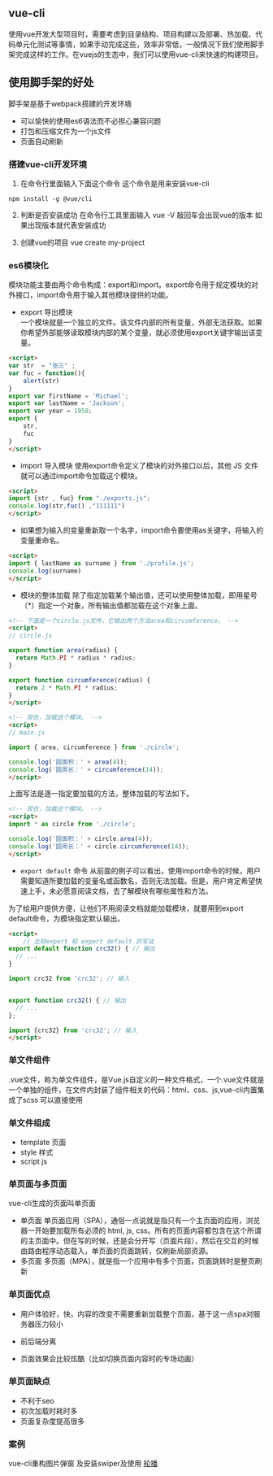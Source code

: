 ## vue-cli
使用vue开发大型项目时，需要考虑到目录结构、项目构建以及部署、热加载、代码单元化测试等事情，如果手动完成这些，效率非常低，一般情况下我们使用脚手架完成这样的工作。在vuejs的生态中，我们可以使用vue-cli来快速的构建项目。
## 使用脚手架的好处
脚手架是基于webpack搭建的开发环境
+ 可以愉快的使用es6语法而不必担心兼容问题
+ 打包和压缩文件为一个js文件 
+ 页面自动刷新 

### 搭建vue-cli开发环境
1. 在命令行里面输入下面这个命令 这个命令是用来安装vue-cli
```
npm install -g @vue/cli
```
2. 判断是否安装成功 在命令行工具里面输入 vue -V 敲回车会出现vue的版本 如果出现版本就代表安装成功

3. 创建vue的项目  vue create my-project



### es6模块化 
模块功能主要由两个命令构成：export和import。export命令用于规定模块的对外接口，import命令用于输入其他模块提供的功能。
+ export 导出模块  
一个模块就是一个独立的文件。该文件内部的所有变量，外部无法获取。如果你希望外部能够读取模块内部的某个变量，就必须使用export关键字输出该变量。
```html
<script>
var str  = "张三" ;
var fuc = function(){
    alert(str)
}
export var firstName = 'Michael';
export var lastName = 'Jackson';
export var year = 1958;
export {
    str,
    fuc
}
</script>

```
+ import 导入模块 
使用export命令定义了模块的对外接口以后，其他 JS 文件就可以通过import命令加载这个模块。

```html
<script>
import {str , fuc} from "./exports.js";
console.log(str,fuc() ,"111111")
</script>
```
  - 如果想为输入的变量重新取一个名字，import命令要使用as关键字，将输入的变量重命名。
```html
<script>
import { lastName as surname } from './profile.js';
console.log(surname)
</script>
``` 

+ 模块的整体加载 
除了指定加载某个输出值，还可以使用整体加载，即用星号（*）指定一个对象，所有输出值都加载在这个对象上面。

```html
<!-- 下面是一个circle.js文件，它输出两个方法area和circumference。 -->
<script>
// circle.js

export function area(radius) {
  return Math.PI * radius * radius;
}

export function circumference(radius) {
  return 2 * Math.PI * radius;
}
</script>
```
```html
<!-- 现在，加载这个模块。 -->
<script>
// main.js

import { area, circumference } from './circle';

console.log('圆面积：' + area(4));
console.log('圆周长：' + circumference(14));
</script>
```
上面写法是逐一指定要加载的方法，整体加载的写法如下。
```html
<!-- 现在，加载这个模块。 -->
<script>
import * as circle from './circle';

console.log('圆面积：' + circle.area(4));
console.log('圆周长：' + circle.circumference(14));
</script>
```

+ `export default` 命令 
从前面的例子可以看出，使用import命令的时候，用户需要知道所要加载的变量名或函数名，否则无法加载。但是，用户肯定希望快速上手，未必愿意阅读文档，去了解模块有哪些属性和方法。

为了给用户提供方便，让他们不用阅读文档就能加载模块，就要用到export default命令，为模块指定默认输出。

```html
<script>
    // 比较export 和 export default 的写法  
export default function crc32() { // 输出
  // ...
}

import crc32 from 'crc32'; // 输入


export function crc32() { // 输出
  // ...
};

import {crc32} from 'crc32'; // 输入
</script>
```

### 单文件组件 
 .vue文件，称为单文件组件，是Vue.js自定义的一种文件格式，一个.vue文件就是一个单独的组件，在文件内封装了组件相关的代码：html、css、js,vue-cli内置集成了scss 可以直接使用 

### 单文件组成 
+ template 
页面
+ style
样式
+ script
js

### 单页面与多页面 
vue-cli生成的页面叫单页面  

+ 单页面 
单页面应用（SPA），通俗一点说就是指只有一个主页面的应用，浏览器一开始要加载所有必须的 html, js, css。所有的页面内容都包含在这个所谓的主页面中。但在写的时候，还是会分开写（页面片段），然后在交互的时候由路由程序动态载入，单页面的页面跳转，仅刷新局部资源。
+ 多页面 
多页面（MPA），就是指一个应用中有多个页面，页面跳转时是整页刷新

### 单页面优点
+ 用户体验好，快，内容的改变不需要重新加载整个页面，基于这一点spa对服务器压力较小

+ 前后端分离

+ 页面效果会比较炫酷（比如切换页面内容时的专场动画）

### 单页面缺点
+ 不利于seo
+ 初次加载时耗时多
+ 页面复杂度提高很多

### 案例 
vue-cli重构图片弹窗  及安装swiper及使用 
[轮播](https://segmentfault.com/a/1190000014609379 "轮播")